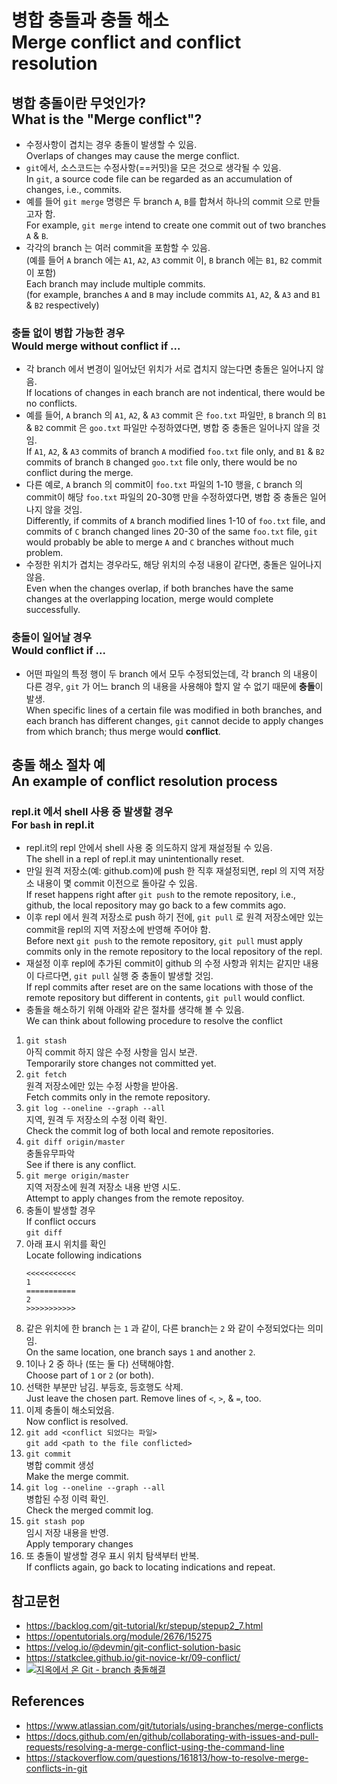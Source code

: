 # 병합 충돌과 충돌 해소<br>Merge conflict and conflict resolution

## 병합 충돌이란 무엇인가?<br>What is the "Merge conflict"?

* 수정사항이 겹치는 경우 충돌이 발생할 수 있음.<br>Overlaps of changes may cause the merge conflict.
* `git`에서, 소스코드는 수정사항(==커밋)을 모은 것으로 생각될 수 있음.<br>In `git`, a source code file can be regarded as an accumulation of changes, i.e., commits.
* 예를 들어 `git merge` 명령은 두 branch `A`, `B`를 합쳐서 하나의 commit 으로 만들고자 함.<br>For example, `git merge` intend to create one commit out of two branches `A` & `B`.
* 각각의 branch 는 여러 commit을 포함할 수 있음.<br>(예를 들어 `A` branch 에는 `A1`, `A2`, `A3` commit 이, `B` branch 에는 `B1`, `B2` commit 이 포함)<br>Each branch may include multiple commits.<br>(for example, branches `A` and `B` may include commits `A1`, `A2`, & `A3` and `B1` & `B2` respectively)

### 충돌 없이 병합 가능한 경우 <br>Would merge without conflict if ...

* 각 branch 에서 변경이 일어났던 위치가 서로 겹치지 않는다면 충돌은 일어나지 않음.<br>If locations of changes in each branch are not indentical, there would be no conflicts.
* 예를 들어, `A` branch 의 `A1`, `A2`, & `A3` commit 은 `foo.txt` 파일만, `B` branch 의 `B1` & `B2` commit 은 `goo.txt` 파일만 수정하였다면, 병합 중 충돌은 일어나지 않을 것임.<br>If `A1`, `A2`, & `A3` commits of branch `A` modified `foo.txt` file only, and `B1` & `B2` commits of branch `B` changed `goo.txt` file only, there would be no conflict during the merge.
* 다른 예로, `A` branch 의 commit이 `foo.txt` 파일의 1-10 행을, `C` branch 의 commit이 해당 `foo.txt` 파일의 20-30행 만을 수정하였다면, 병합 중 충돌은 일어나지 않을 것임.<br>Differently, if commits of `A` branch modified lines 1-10 of `foo.txt` file, and commits of `C` branch changed lines 20-30 of the same `foo.txt` file, `git` would probably be able to merge `A` and `C` branches without much problem.
* 수정한 위치가 겹치는 경우라도, 해당 위치의 수정 내용이 같다면, 충돌은 일어나지 않음.<br>Even when the changes overlap, if both branches have the same changes at the overlapping location, merge would complete successfully.

### 충돌이 일어날 경우 <br>Would conflict if ...

* 어떤 파일의 특정 행이 두 branch 에서 모두 수정되었는데, 각 branch 의 내용이 다른 경우, `git` 가 어느 branch 의 내용을 사용해야 할지 알 수 없기 때문에 **충돌**이 발생.<br>When specific lines of a certain file was modified in both branches, and each branch has different changes, `git` cannot decide to apply changes from which branch; thus merge would **conflict**.

## 충돌 해소 절차 예<br>An example of conflict resolution process

### repl.it 에서 shell 사용 중 발생할 경우<br>For `bash` in repl.it

* repl.it의 repl 안에서 shell 사용 중 의도하지 않게 재설정될 수 있음.<br>The shell in a repl of repl.it may unintentionally reset.
* 만일 원격 저장소(예: github.com)에 push 한 직후 재설정되면, repl 의 지역 저장소 내용이 몇 commit 이전으로 돌아갈 수 있음.<br>If reset happens right after `git push` to the remote repository, i.e., github, the local repository may go back to a few commits ago.
* 이후 repl 에서 원격 저장소로 push 하기 전에, `git pull` 로 원격 저장소에만 있는 commit을 repl의 지역 저장소에 반영해 주어야 함.<br>Before next `git push` to the remote repository, `git pull` must apply commits only in the remote repository to the local repository of the repl.
* 재설정 이후 repl에 추가된 commit이 github 의 수정 사항과 위치는 같지만 내용이 다르다면, `git pull` 실행 중 충돌이 발생할 것임.<br>If repl commits after reset are on the same locations with those of the remote repository but different in contents, `git pull` would conflict.
* 충돌을 해소하기 위해 아래와 같은 절차를 생각해 볼 수 있음.<br>We can think about following procedure to resolve the conflict

1. `git stash`<br>아직 commit 하지 않은 수정 사항을 임시 보관.<br>Temporarily store changes not committed yet.
1. `git fetch`<br>원격 저장소에만 있는 수정 사항을 받아옴.<br>Fetch commits only in the remote repository.
1. `git log --oneline --graph --all`<br>지역, 원격 두 저장소의 수정 이력 확인.<br>Check the commit log of both local and remote repositories.
1. `git diff origin/master`<br>충돌유무파악<br>See if there is any conflict.
1. `git merge origin/master`<br>지역 저장소에 원격 저장소 내용 반영 시도.<br>Attempt to apply changes from the remote repositoy.
1. 충돌이 발생할 경우<br>If conflict occurs<br>`git diff`
1. 아래 표시 위치를 확인<br>Locate following indications<br>
    ```
    <<<<<<<<<<<
    1
    ===========
    2
    >>>>>>>>>>>
    ```
1. 같은 위치에 한 branch 는 `1` 과 같이, 다른 branch는 `2` 와 같이 수정되었다는 의미임.<br>On the same location, one branch says `1` and another `2`.
1. 1이나 2 중 하나 (또는 둘 다) 선택해야함.<br>Choose part of `1` or `2` (or both).
1. 선택한 부분만 남김. 부등호, 등호행도 삭제.<br>Just leave the chosen part. Remove lines of `<`, `>`, & `=`, too.
1. 이제 충돌이 해소되었음.<br>Now conflict is resolved.
1. `git add <conflict 되었다는 파일>`<br>`git add <path to the file conflicted>`
1. `git commit`<br>병합 commit 생성<br>Make the merge commit.
1. `git log --oneline --graph --all`<br>병합된 수정 이력 확인.<br>Check the merged commit log.
1. `git stash pop`<br>임시 저장 내용을 반영.<br>Apply temporary changes
1. 또 충돌이 발생할 경우 표시 위치 탐색부터 반복.<br>If conflicts again, go back to locating indications and repeat.

## 참고문헌

* https://backlog.com/git-tutorial/kr/stepup/stepup2_7.html
* https://opentutorials.org/module/2676/15275
* https://velog.io/@devmin/git-conflict-solution-basic 
* https://statkclee.github.io/git-novice-kr/09-conflict/
* [![지옥에서 온 Git - branch 충돌해결](https://i.ytimg.com/vi/KvjaUXMuf-8/hqdefault.jpg)](https://www.youtube.com/embed/KvjaUXMuf-8)


## References

* https://www.atlassian.com/git/tutorials/using-branches/merge-conflicts
* https://docs.github.com/en/github/collaborating-with-issues-and-pull-requests/resolving-a-merge-conflict-using-the-command-line
* https://stackoverflow.com/questions/161813/how-to-resolve-merge-conflicts-in-git

